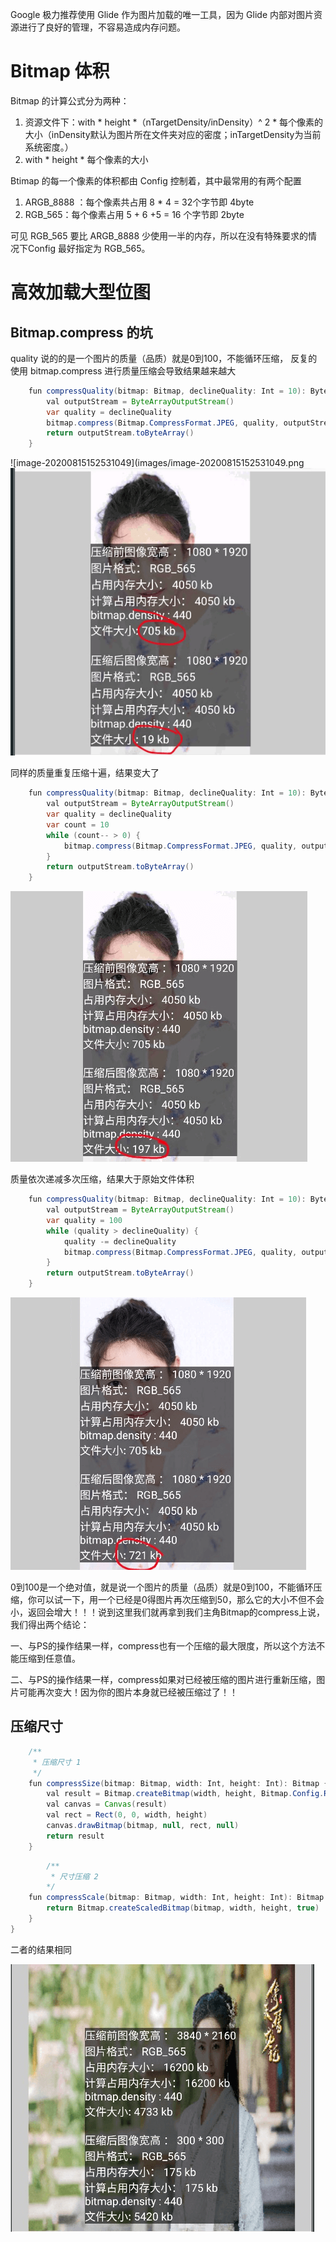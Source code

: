 Google 极力推荐使用 Glide 作为图片加载的唯一工具，因为 Glide 内部对图片资源进行了良好的管理，不容易造成内存问题。

# Bitmap 体积

Bitmap 的计算公式分为两种：

1. 资源文件下：with * height *（nTargetDensity/inDensity）^ 2 * 每个像素的大小（inDensity默认为图片所在文件夹对应的密度；inTargetDensity为当前系统密度。）
2. with * height * 每个像素的大小

Btimap 的每一个像素的体积都由 Config 控制着，其中最常用的有两个配置

1. ARGB_8888 ：每个像素共占用 8 * 4 = 32个字节即 4byte
2. RGB_565：每个像素占用 5 + 6 +5 = 16 个字节即 2byte

可见 RGB_565 要比 ARGB_8888 少使用一半的内存，所以在没有特殊要求的情况下Config 最好指定为 RGB_565。



# 高效加载大型位图

## Bitmap.compress 的坑

quality 说的的是一个图片的质量（品质）就是0到100，不能循环压缩， 反复的使用 bitmap.compress 进行质量压缩会导致结果越来越大

```java
    fun compressQuality(bitmap: Bitmap, declineQuality: Int = 10): ByteArray {
        val outputStream = ByteArrayOutputStream()
        var quality = declineQuality
        bitmap.compress(Bitmap.CompressFormat.JPEG, quality, outputStream)
        return outputStream.toByteArray()
    }
```



![image-20200815152531049](images/image-20200815152531049.png![image-20200815152733102](images/image-20200815152733102.png)

同样的质量重复压缩十遍，结果变大了

```java
    fun compressQuality(bitmap: Bitmap, declineQuality: Int = 10): ByteArray {
        val outputStream = ByteArrayOutputStream()
        var quality = declineQuality
        var count = 10
        while (count-- > 0) {
            bitmap.compress(Bitmap.CompressFormat.JPEG, quality, outputStream)
        }
        return outputStream.toByteArray()
    }
```

![image-20200815153113999](images/image-20200815153113999.png)

质量依次递减多次压缩，结果大于原始文件体积

```java
    fun compressQuality(bitmap: Bitmap, declineQuality: Int = 10): ByteArray {
        val outputStream = ByteArrayOutputStream()
        var quality = 100
        while (quality > declineQuality) {
            quality -= declineQuality
            bitmap.compress(Bitmap.CompressFormat.JPEG, quality, outputStream)
        }
        return outputStream.toByteArray()
    }
```

![image-20200815153507624](images/image-20200815153507624.png)

0到100是一个绝对值，就是说一个图片的质量（品质）就是0到100，不能循环压缩，你可以试一下，用一个已经是0得图片再次压缩到50，那么它的大小不但不会小，返回会增大！！！说到这里我们就再拿到我们主角Bitmap的compress上说，我们得出两个结论：

一、与PS的操作结果一样，compress也有一个压缩的最大限度，所以这个方法不能压缩到任意值。

二、与PS的操作结果一样，compress如果对已经被压缩的图片进行重新压缩，图片可能再次变大！因为你的图片本身就已经被压缩过了！！



## 压缩尺寸

```java
    /**
     * 压缩尺寸 1
     */
    fun compressSize(bitmap: Bitmap, width: Int, height: Int): Bitmap {
        val result = Bitmap.createBitmap(width, height, Bitmap.Config.RGB_565)
        val canvas = Canvas(result)
        val rect = Rect(0, 0, width, height)
        canvas.drawBitmap(bitmap, null, rect, null)
        return result
    }
```

```java
		/**
		 * 尺寸压缩 2
		*/
    fun compressScale(bitmap: Bitmap, width: Int, height: Int): Bitmap {
        return Bitmap.createScaledBitmap(bitmap, width, height, true)
    }
}
```

二者的结果相同

![image-20200815171546388](images/image-20200815171546388.png)



